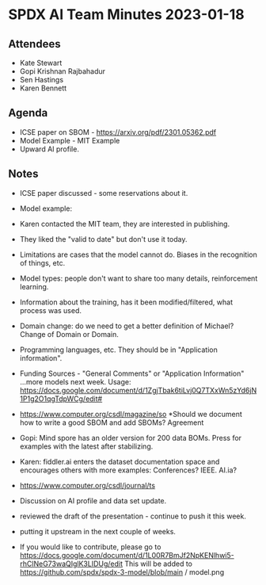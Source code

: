 # SPDX AI Team Minutes 2023-01-18

## Attendees
* Kate Stewart
* Gopi Krishnan Rajbahadur
* Sen Hastings
* Karen Bennett

## Agenda
* ICSE paper on SBOM - https://arxiv.org/pdf/2301.05362.pdf
* Model Example - MIT Example
* Upward AI profile.

## Notes
* ICSE paper discussed - some reservations about it.

* Model example:
* Karen contacted the MIT team, they are interested in publishing.
* They liked the "valid to date" but don't use it today.
* Limitations are cases that the model cannot do. Biases in the recognition of things, etc.
* Model types: people don't want to share too many details, reinforcement learning.
* Information about the training, has it been modified/filtered, what process was used.
* Domain change: do we need to get a better definition of Michael? Change of Domain or Domain.
* Programming languages, etc. They should be in "Application information".
* Funding Sources - "General Comments" or "Application Information"
...more models next week. Usage: https://docs.google.com/document/d/1ZgjTbak6tiLvj0Q7TXxWn5zYd6jN1P1g2O1qgTdpWCg/edit#

* https://www.computer.org/csdl/magazine/so
   *Should we document how to write a good SBOM and add SBOMs? Agreement
* Gopi: Mind spore has an older version for 200 data BOMs. Press for examples with the latest after stabilizing.
* Karen: fiddler.ai enters the dataset documentation space and encourages others with more examples: Conferences? IEEE. AI.ia?
* https://www.computer.org/csdl/journal/ts

* Discussion on AI profile and data set update.
* reviewed the draft of the presentation - continue to push it this week.
* putting it upstream in the next couple of weeks.
* If you would like to contribute, please go to https://docs.google.com/document/d/1L00R7BmJf2NpKENlhwi5-rhClNeG73waQIglK3LIDUg/edit This will be added to https://github.com/spdx/spdx-3-model/blob/main / model.png
